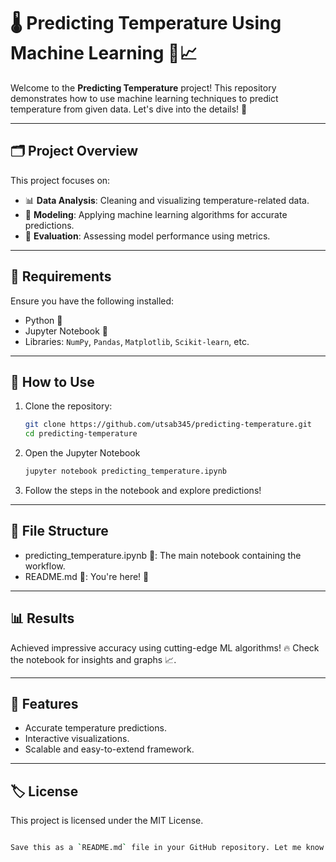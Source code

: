 # 🌡️ Predicting Temperature Using Machine Learning 🧠📈

Welcome to the **Predicting Temperature** project! This repository demonstrates how to use machine learning techniques to predict temperature from given data. Let's dive into the details! 🚀

---

## 🗂️ Project Overview  
This project focuses on:
- 📊 **Data Analysis**: Cleaning and visualizing temperature-related data.  
- 🤖 **Modeling**: Applying machine learning algorithms for accurate predictions.  
- 🎯 **Evaluation**: Assessing model performance using metrics.  

---

## 🔧 Requirements  
Ensure you have the following installed:  
- Python 🐍  
- Jupyter Notebook 📓  
- Libraries: `NumPy`, `Pandas`, `Matplotlib`, `Scikit-learn`, etc.

---

## 🚀 How to Use
1. Clone the repository:
   ```bash
   git clone https://github.com/utsab345/predicting-temperature.git
   cd predicting-temperature
2. Open the Jupyter Notebook
   ```bash
   jupyter notebook predicting_temperature.ipynb

3. Follow the steps in the notebook and explore predictions!

---
## 📂 File Structure
- predicting_temperature.ipynb 📘: The main notebook containing the workflow.
- README.md 📄: You're here! 🎉

---

## 📊 Results
Achieved impressive accuracy using cutting-edge ML algorithms! 🔥 Check the notebook for insights and graphs 📈.

---

## 🌟 Features
- Accurate temperature predictions.
- Interactive visualizations.
- Scalable and easy-to-extend framework.

---

## 🏷️ License
This project is licensed under the MIT License.
```bash

Save this as a `README.md` file in your GitHub repository. Let me know if you need further assistance! 😊



